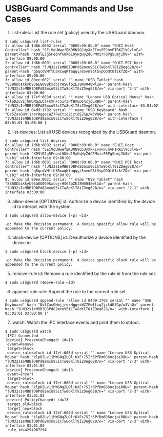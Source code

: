 # USBGuard Commands and Use Cases

1. list-rules: List the rule set (policy) used by the USBGuard daemon.

```
$ sudo usbguard list-rules
1: allow id 1d6b:0002 serial "0000:00:0b.0" name "EHCI Host Controller" hash "SEiVqUWwefEKDMN9OJUyXkFIvvFPJmvPTRKIlVCvlvE=" parent-hash "XD9lEJg5Feonf6Uko19yKqHyZdCPMmirFBPgSumjIh0=" with-interface 09:00:00
2: allow id 1d6b:0001 serial "0000:00:06.0" name "OHCI PCI host controller" hash "lUN32sIeMBBlD8Pd82mxu95iCTw8oKlT8iZDeg628/o=" parent-hash "q5qcdVMftU5RxwqKfaqqy/8ovn93tSvpOOQt8fzkfZQ=" with-interface 09:00:00
3: allow id 80ee:0021 serial "" name "USB Tablet" hash "8S88DbsXkyb93aEG099kxcbjrHSGfpZEJ8W0048wl1A=" parent-hash "lUN32sIeMBBlD8Pd82mxu95iCTw8oKlT8iZDeg628/o=" via-port "2-1" with-interface 03:00:00
4: allow id 17ef:608d serial "" name "Lenovo USB Optical Mouse" hash "klpDZuv1jhWGNqZLOl+KXF+75Ir3PfBm6D6ncjoLRBU=" parent-hash "lUN32sIeMBBlD8Pd82mxu95iCTw8oKlT8iZDeg628/o=" with-interface 03:01:02
5: allow id 04d9:1702 serial "" name "USB Keyboard" hash "Ds5ZasGHmjjrerHggesWZ7FwItiqZjztdEZGp/w3VnQ=" parent-hash "lUN32sIeMBBlD8Pd82mxu95iCTw8oKlT8iZDeg628/o=" with-interface { 03:01:01 03:00:00 }
```

2. list-devices: List all USB devices recognized by the USBGuard daemon.

```
$ sudo usbguard list-devices
6: allow id 1d6b:0002 serial "0000:00:0b.0" name "EHCI Host Controller" hash "SEiVqUWwefEKDMN9OJUyXkFIvvFPJmvPTRKIlVCvlvE=" parent-hash "XD9lEJg5Feonf6Uko19yKqHyZdCPMmirFBPgSumjIh0=" via-port "usb1" with-interface 09:00:00
7: allow id 1d6b:0001 serial "0000:00:06.0" name "OHCI PCI host controller" hash "lUN32sIeMBBlD8Pd82mxu95iCTw8oKlT8iZDeg628/o=" parent-hash "q5qcdVMftU5RxwqKfaqqy/8ovn93tSvpOOQt8fzkfZQ=" via-port "usb2" with-interface 09:00:00
8: allow id 80ee:0021 serial "" name "USB Tablet" hash "8S88DbsXkyb93aEG099kxcbjrHSGfpZEJ8W0048wl1A=" parent-hash "lUN32sIeMBBlD8Pd82mxu95iCTw8oKlT8iZDeg628/o=" via-port "2-1" with-interface 03:00:00
```

3. allow-device [OPTIONS] id: Authorize a device identified by the device id to interact with the system.

```
$ sudo usbguard allow-device [-p] <id>

-p: Make the decision permanent. A device specific allow rule will be appended to the current policy.
```

4. block-device [OPTIONS] id: Deauthorize a device identified by the device id.

```
$ sudo usbguard block-device [-p] <id>

-p: Make the decision permanent. A device specific block rule will be appended to the current policy.
```

5. remove-rule id: Remove a rule identified by the rule id from the rule set.

```
$ sudo usbguard remove-rule <id>
```

6. append-rule rule: Append the rule to the current rule set.

```
$ sudo usbguard append-rule 'allow id 04d9:1702 serial "" name "USB Keyboard" hash "Ds5ZasGHmjjrerHggesWZ7FwItiqZjztdEZGp/w3VnQ=" parent-hash "lUN32sIeMBBlD8Pd82mxu95iCTw8oKlT8iZDeg628/o=" with-interface { 03:01:01 03:00:00 }'
```

7. watch: Watch the IPC interface events and print them to stdout.

```
$ sudo usbguard watch
[IPC] Connected
[device] PresenceChanged: id=10
 event=Remove
 target=block
 device_rule=block id 17ef:608d serial "" name "Lenovo USB Optical Mouse" hash "klpDZuv1jhWGNqZLOl+KXF+75Ir3PfBm6D6ncjoLRBU=" parent-hash "lUN32sIeMBBlD8Pd82mxu95iCTw8oKlT8iZDeg628/o=" via-port "2-3" with-interface 03:01:02
[device] PresenceChanged: id=13
 event=Insert
 target=block
 device_rule=block id 17ef:608d serial "" name "Lenovo USB Optical Mouse" hash "klpDZuv1jhWGNqZLOl+KXF+75Ir3PfBm6D6ncjoLRBU=" parent-hash "lUN32sIeMBBlD8Pd82mxu95iCTw8oKlT8iZDeg628/o=" via-port "2-3" with-interface 03:01:02
[device] PolicyChanged: id=13
 target_old=block
 target_new=block
 device_rule=block id 17ef:608d serial "" name "Lenovo USB Optical Mouse" hash "klpDZuv1jhWGNqZLOl+KXF+75Ir3PfBm6D6ncjoLRBU=" parent-hash "lUN32sIeMBBlD8Pd82mxu95iCTw8oKlT8iZDeg628/o=" via-port "2-3" with-interface 03:01:02
 rule_id=4294967294
```

